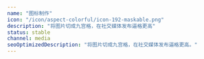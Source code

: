 ```yaml
---
name: "图标制作"
icon: "/icon/aspect-colorful/icon-192-maskable.png"
description: "将图片切成九宫格，在社交媒体发布逼格更高"
status: stable
channel: media
seoOptimizedDescription: "将图片切成九宫格，在社交媒体发布逼格更高。"
---
```

